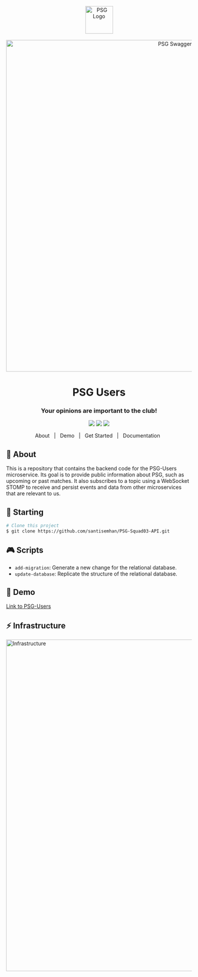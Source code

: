 <div align="center" id="top">
  <img src="https://github.com/santisemhan/PSG-Squad03-API/assets/58712215/2b3f5249-7797-48a0-9682-523976355cf3" width="75" alt="PSG Logo" />
</div>

<br/>

<div align="center" id="top">
  <img src="https://github.com/santisemhan/PSG-Squad03-API/assets/58712215/bc1705ed-c7b1-446c-8c0f-501a4017199c" width="900" alt="PSG Swagger" />
</div>


<div align="center">
  <h1>PSG Users</h1>
  <h3>Your opinions are important to the club!</h3>
</div>

<p align="center">
  <img src="https://img.shields.io/badge/.NET-512BD4?style=for-the-badge&logo=dotnet&logoColor=white" />
  <img src="https://img.shields.io/badge/MongoDB-4EA94B?style=for-the-badge&logo=mongodb&logoColor=white"/>
  <img src="https://img.shields.io/badge/Microsoft%20SQL%20Server-CC2927?style=for-the-badge&logo=microsoft%20sql%20server&logoColor=white"/>
</p>


<p align="center">
  <a>About</a> &#xa0; | &#xa0;
  <a>Demo</a> &#xa0; | &#xa0;
  <a>Get Started</a>  &#xa0; | &#xa0;
  <a>Documentation</a> &#xa0;
</p>

## :dart: About ##
This is a repository that contains the backend code for the PSG-Users microservice. Its goal is to provide public information about PSG, such as upcoming or past matches. It also subscribes to a topic using a WebSocket STOMP to receive and persist events and data from other microservices that are relevant to us.
 

## :checkered_flag: Starting ##

```bash
# Clone this project
$ git clone https://github.com/santisemhan/PSG-Squad03-API.git
```

## :video_game: Scripts

- `add-migration`: Generate a new change for the relational database.
- `update-database`: Replicate the structure of the relational database.

## :link: Demo

[Link to PSG-Users](https://www.google.com/?hl=es)

##  :zap: Infrastructure ##
<div>
  <img src="https://github.com/santisemhan/PSG-Squad03-API/assets/58712215/89f3d1d0-aca5-4ec4-b799-c661169234cb" width="900" alt="Infrastructure" />
</div>


<br/>

